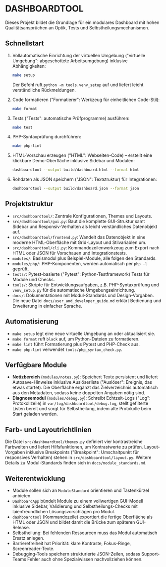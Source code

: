 # DASHBOARDTOOL

Dieses Projekt bildet die Grundlage für ein modulares Dashboard mit hohen
Qualitätsansprüchen an Optik, Tests und Selbstheilungsmechanismen.

## Schnellstart
1. Vollautomatische Einrichtung der virtuellen Umgebung ("virtuelle Umgebung":
   abgeschottete Arbeitsumgebung) inklusive Abhängigkeiten:
   ```bash
   make setup
   ```
   Der Befehl ruft `python -m tools.venv_setup` auf und liefert leicht verständliche
   Rückmeldungen.
2. Code formatieren ("Formatierer": Werkzeug für einheitlichen Code-Stil):
   ```bash
   make format
   ```
3. Tests ("Tests": automatische Prüfprogramme) ausführen:
   ```bash
   make test
   ```
4. PHP-Syntaxprüfung durchführen:
   ```bash
   make php-lint
   ```

5. HTML-Vorschau erzeugen ("HTML": Webseiten-Code) – erstellt eine klickbare
   Demo-Oberfläche inklusive Sidebar und Modulen:
   ```bash
   dashboardtool --output build/dashboard.html --format html
   ```
6. Rohdaten als JSON speichern ("JSON": Textstruktur) für Integrationen:
   ```bash
   dashboardtool --output build/dashboard.json --format json
   ```

## Projektstruktur
- `src/dashboardtool/`: Zentrale Konfigurationen, Themes und Layouts.
- `src/dashboardtool/gui.py`: Baut die komplette GUI-Struktur samt Sidebar und
  Responsiv-Verhalten als leicht verständliches Datenobjekt auf.
- `src/dashboardtool/frontend.py`: Wandelt das Datenobjekt in eine moderne
  HTML-Oberfläche mit Grid-Layout und Stilvariablen um.
- `src/dashboardtool/cli.py`: Kommandozeilenwerkzeug zum Export nach HTML oder
  JSON für Vorschauen und Integrationstests.
- `modules/`: Basismodul plus Beispiel-Module, alle folgen den Standards.
- `modules/php/`: PHP-Komponenten, werden automatisch per `php -l` geprüft.
- `tests/`: Pytest-basierte ("Pytest": Python-Testframework) Tests für Module und Checks.
- `tools/`: Skripte für Entwicklungsaufgaben, z.B. PHP-Syntaxprüfung und
  `venv_setup.py` für die automatische Umgebungseinrichtung.
- `docs/`: Dokumentationen mit Modul-Standards und Design-Vorgaben. Die neue
  Datei `docs/user_and_developer_guide.md` erklärt Bedienung und Erweiterung in
  einfacher Sprache.

## Automatisierung
- `make setup` legt eine neue virtuelle Umgebung an oder aktualisiert sie.
- `make format` ruft `black` auf, um Python-Dateien zu formatieren.
- `make lint` führt Formatierung plus Pytest und PHP-Check aus.
- `make php-lint` verwendet `tools/php_syntax_check.py`.

## Verfügbare Module
- **Notizbereich** (`modules/notes.py`): Speichert Texte persistent und liefert
  Autosave-Hinweise inklusive Auslöserliste ("Auslöser": Ereignis, das etwas
  startet). Die Oberfläche ergänzt das Zielverzeichnis automatisch aus den
  Metadaten, sodass keine doppelten Angaben nötig sind.
- **Diagnosemodul** (`modules/debug.py`): Schreibt Echtzeit-Logs ("Log":
  Protokollzeile) in `var/log/dashboardtool/debug.log`, stellt gefilterte Listen
  bereit und sorgt für Selbstheilung, indem alte Protokolle beim Start geladen
  werden.

## Farb- und Layoutrichtlinien
Die Datei `src/dashboardtool/themes.py` definiert vier kontrastreiche Farbwelten und
liefert Hilfsfunktionen, um Kontrastwerte zu prüfen. Layout-Vorgaben inklusive
Breakpoints ("Breakpoint": Umschaltpunkt für responsives Verhalten) stehen in
`src/dashboardtool/layout.py`. Weitere Details zu Modul-Standards finden sich in
`docs/module_standards.md`.

## Weiterentwicklung
- Module sollen sich an `ModuleStandard` orientieren und Tastenkürzel anbieten.
- `DashboardApp` bündelt Module zu einem vollwertigen GUI-Modell inklusive
  Sidebar, Validierung und Selbstheilungs-Checks mit laienfreundlichen
  Lösungsvorschlägen pro Modul.
- `dashboardtool` (Kommandozeile) exportiert die fertige Oberfläche als HTML
  oder JSON und bildet damit die Brücke zum späteren GUI-Release.
- Selbstheilung: Bei fehlenden Ressourcen muss das Modul automatisch Ersatz anlegen.
- Barrierefreiheit hat Priorität: klare Kontraste, Fokus-Ringe, Screenreader-Texte.
- Debugging-Tools speichern strukturierte JSON-Zeilen, sodass Support-Teams
  Fehler auch ohne Spezialwissen nachvollziehen können.

